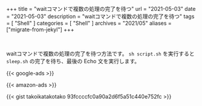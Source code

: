 +++
title =  "waitコマンドで複数の処理の完了を待つ"
url = "2021-05-03"
date = "2021-05-03"
description = "waitコマンドで複数の処理の完了を待つ"
tags = [
  "Shell"
]
categories = [
  "Shell"
]
archives = "2021/05"
aliases = ["migrate-from-jekyl"]
+++

<br>

waitコマンドで複数の処理の完了を待つ方法です。
`sh script.sh` を実行すると `sleep.sh` の完了を待ち、最後の Echo 文を実行します。

<!-- Google Ads -->
{{< google-ads >}}

<!-- Amazon Ads -->
{{< amazon-ads >}}

{{< gist takoikatakotako 93fccccfc0a90a2d6f5a51c440e752fc >}}

